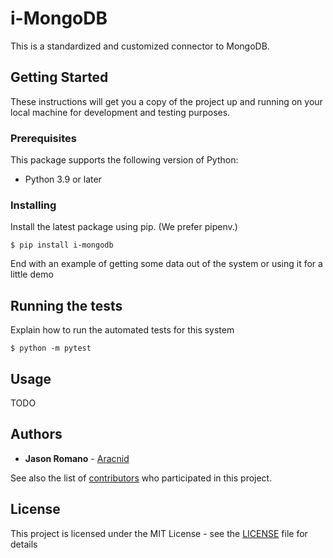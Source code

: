# i-MongoDB

This is a standardized and customized connector to MongoDB.

## Getting Started

These instructions will get you a copy of the project up and running on your local machine for development and testing purposes.

### Prerequisites

This package supports the following version of Python:

- Python 3.9 or later

### Installing

Install the latest package using pip. (We prefer pipenv.)

```
$ pip install i-mongodb
```

End with an example of getting some data out of the system or using it for a little demo

## Running the tests

Explain how to run the automated tests for this system

```
$ python -m pytest
```

## Usage

TODO

## Authors

- **Jason Romano** - [Aracnid](https://github.com/aracnid)

See also the list of [contributors](https://github.com/lakeannebrewhouse/i-mongodb/contributors) who participated in this project.

## License

This project is licensed under the MIT License - see the [LICENSE](LICENSE) file for details

